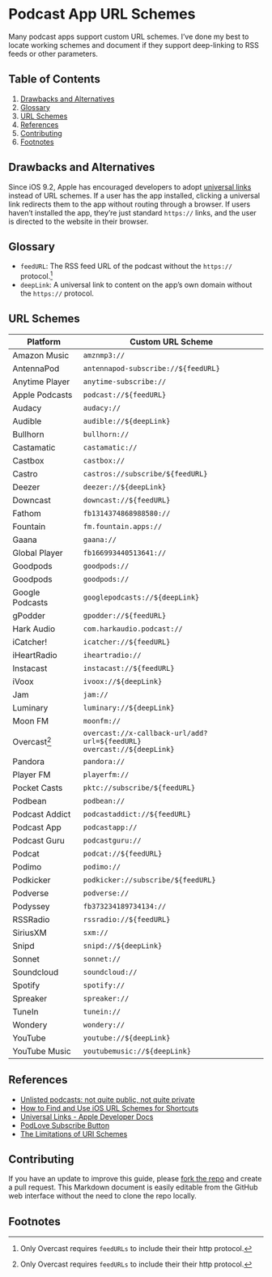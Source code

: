 # Podcast App URL Schemes
Many podcast apps support custom URL schemes. I’ve done my best to locate working schemes and document if they support deep-linking to RSS feeds or other parameters.

## Table of Contents
1. [Drawbacks and Alternatives](#drawbacks-and-alternatives)
1. [Glossary](#glossary)
1. [URL Schemes](#url-schemes)
1. [References](#references)
1. [Contributing](#contributing)
1. [Footnotes](#footnotes)

## Drawbacks and Alternatives
Since iOS 9.2, Apple has encouraged developers to adopt [universal links](https://developer.apple.com/documentation/xcode/allowing-apps-and-websites-to-link-to-your-content) instead of URL schemes. If a user has the app installed, clicking a universal link redirects them to the app without routing through a browser. If users haven’t installed the app, they’re just standard `https://` links, and the user is directed to the website in their browser.

## Glossary
* `feedURL`: The RSS feed URL of the podcast without the `https://` protocol.[^1]
* `deepLink`: A universal link to content on the app’s own domain without the `https://` protocol.

## URL Schemes
| Platform        | Custom URL Scheme                                                            |
|-----------------|------------------------------------------------------------------------------|
| Amazon Music    | `amznmp3://`                                                                 |
| AntennaPod      | `antennapod-subscribe://${feedURL}`                                          |
| Anytime Player  | `anytime-subscribe://`                                                       |
| Apple Podcasts  | `podcast://${feedURL}`                                                       |
| Audacy          | `audacy://`                                                                  |
| Audible         | `audible://${deepLink}`                                                      |
| Bullhorn        | `bullhorn://`                                                                |
| Castamatic      | `castamatic://`                                                              |
| Castbox         | `castbox://`                                                                 |
| Castro          | `castros://subscribe/${feedURL}`                                             |
| Deezer          | `deezer://${deepLink}`                                                       |
| Downcast        | `downcast://${feedURL}`                                                      |
| Fathom          | `fb1314374868988580://`                                                      |
| Fountain        | `fm.fountain.apps://`                                                        |
| Gaana           | `gaana://`                                                                   |
| Global Player   | `fb166993440513641://`                                                       |
| Goodpods        | `goodpods://`                                                                |
| Goodpods        | `goodpods://`                                                                |
| Google Podcasts | `googlepodcasts://${deepLink}`                                               |
| gPodder         | `gpodder://${feedURL}`                                                       |
| Hark Audio      | `com.harkaudio.podcast://`                                                   |
| iCatcher!       | `icatcher://${feedURL}`                                                      |
| iHeartRadio     | `iheartradio://`                                                             |
| Instacast       | `instacast://${feedURL}`                                                     |
| iVoox           | `ivoox://${deepLink}`                                                        |
| Jam             | `jam://`                                                                     |
| Luminary        | `luminary://${deepLink}`                                                     |
| Moon FM         | `moonfm://`                                                                  |
| Overcast[^1]    | `overcast://x-callback-url/add?url=${feedURL}` <br> `overcast://${deepLink}` |
| Pandora         | `pandora://`                                                                 |
| Player FM       | `playerfm://`                                                                |
| Pocket Casts    | `pktc://subscribe/${feedURL}`                                                |
| Podbean         | `podbean://`                                                                 |
| Podcast Addict  | `podcastaddict://${feedURL}`                                                 |
| Podcast App     | `podcastapp://`                                                              |
| Podcast Guru    | `podcastguru://`                                                             |
| Podcat          | `podcat://${feedURL}`                                                        |
| Podimo          | `podimo://`                                                                  |
| Podkicker       | `podkicker://subscribe/${feedURL}`                                           |
| Podverse        | `podverse://`                                                                |
| Podyssey        | `fb373234189734134://`                                                       |
| RSSRadio        | `rssradio://${feedURL}`                                                      |
| SiriusXM        | `sxm://`                                                                     |
| Snipd           | `snipd://${deepLink}`                                                        |
| Sonnet          | `sonnet://`                                                                  |
| Soundcloud      | `soundcloud://`                                                              |
| Spotify         | `spotify://`                                                                 |
| Spreaker        | `spreaker://`                                                                |
| TuneIn          | `tunein://`                                                                  |
| Wondery         | `wondery://`                                                                 |
| YouTube         | `youtube://${deepLink}`                                                      |
| YouTube Music   | `youtubemusic://${deepLink}`                                                 |

## References
* [Unlisted podcasts: not quite public, not quite private](https://pacific-content.com/unlisted-podcasts-not-quite-public-not-quite-private/)
* [How to Find and Use iOS URL Schemes for Shortcuts](https://medium.com/p/986c2540c788)
* [Universal Links - Apple Developer Docs](https://developer.apple.com/documentation/xcode/allowing-apps-and-websites-to-link-to-your-content)
* [PodLove Subscribe Button](https://github.com/podlove/podlove-subscribe-button/blob/master/src/coffee/clients.coffee)
* [The Limitations of URI Schemes](https://www.branch.io/glossary/uri-schemes/#:~:text=The%20Limitations%20of%20URI%20Schemes)

## Contributing
If you have an update to improve this guide, please [fork the repo](https://github.com/nathangathright/podcast-platform-links/fork) and create a pull request. This Markdown document is easily editable from the GitHub web interface without the need to clone the repo locally.

## Footnotes
[^1]: Only Overcast requires `feedURLs` to include their their http protocol.
